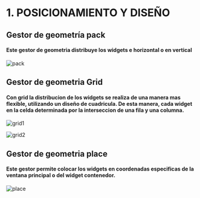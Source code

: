 # 1. POSICIONAMIENTO Y DISEÑO

## Gestor de geometría pack 

#### Este gestor de geometria distribuye los widgets e horizontal o en vertical

![pack](pack.png "pack")

## Gestor de geometria Grid

#### Con grid la distribucion de los widgets se realiza de una manera mas flexible, utilizando un diseño de cuadricula. De esta manera, cada widget en la celda determinada por la interseccion de una fila y una columna.

![grid1](grid1.png "grid1")

![grid2](grid2.png "grid2")

## Gestor de geometria place

#### Este gestor permite colocar los widgets en coordenadas especificas de la ventana principal o del widget contenedor.

![place](place.png "place")